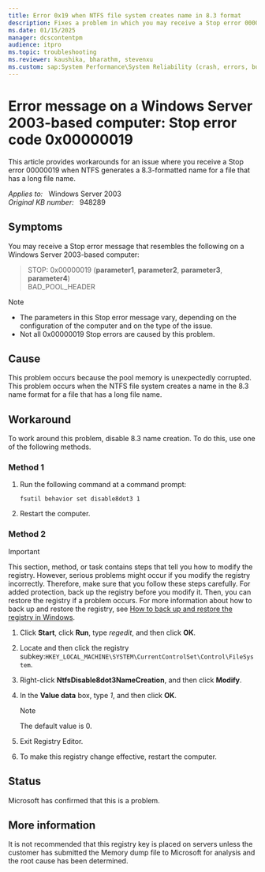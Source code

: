 ```yaml
---
title: Error 0x19 when NTFS file system creates name in 8.3 format
description: Fixes a problem in which you may receive a Stop error 00000019 (Error 0x19) when NTFS generates a 8.3-formatted name for a file that has a long file name.
ms.date: 01/15/2025
manager: dcscontentpm
audience: itpro
ms.topic: troubleshooting
ms.reviewer: kaushika, bharathm, stevenxu
ms.custom: sap:System Performance\System Reliability (crash, errors, bug check or Blue Screen, unexpected reboot), csstroubleshoot
---
```

# Error message on a Windows Server 2003-based computer: Stop error code 0x00000019

This article provides workarounds for an issue where you receive a Stop error 00000019 when NTFS generates a 8.3-formatted name for a file that has a long file name.

_Applies to:_ &nbsp; Windows Server 2003  
_Original KB number:_ &nbsp; 948289

## Symptoms

You may receive a Stop error message that resembles the following on a Windows Server 2003-based computer:

> STOP: 0x00000019 (**parameter1**, **parameter2**, **parameter3**, **parameter4**)  
BAD_POOL_HEADER

> [!NOTE]
>
> - The parameters in this Stop error message vary, depending on the configuration of the computer and on the type of the issue.
> - Not all 0x00000019 Stop errors are caused by this problem.

## Cause

This problem occurs because the pool memory is unexpectedly corrupted. This problem occurs when the NTFS file system creates a name in the 8.3 name format for a file that has a long file name.

## Workaround

To work around this problem, disable 8.3 name creation. To do this, use one of the following methods.

### Method 1

1. Run the following command at a command prompt:

    ```console
    fsutil behavior set disable8dot3 1
    ```

2. Restart the computer.

### Method 2

> [!IMPORTANT]
> This section, method, or task contains steps that tell you how to modify the registry. However, serious problems might occur if you modify the registry incorrectly. Therefore, make sure that you follow these steps carefully. For added protection, back up the registry before you modify it. Then, you can restore the registry if a problem occurs. For more information about how to back up and restore the registry, see [How to back up and restore the registry in Windows](https://support.microsoft.com/help/322756).

1. Click **Start**, click **Run**, type *regedit*, and then click **OK**.
2. Locate and then click the registry subkey:`HKEY_LOCAL_MACHINE\SYSTEM\CurrentControlSet\Control\FileSystem`.
3. Right-click **NtfsDisable8dot3NameCreation**, and then click **Modify**.
4. In the **Value data** box, type *1*, and then click **OK**.

    > [!NOTE]
    > The default value is 0.
5. Exit Registry Editor.
6. To make this registry change effective, restart the computer.

## Status

Microsoft has confirmed that this is a problem.

## More information

It is not recommended that this registry key is placed on servers unless the customer has submitted the Memory dump file to Microsoft for analysis and the root cause has been determined.
